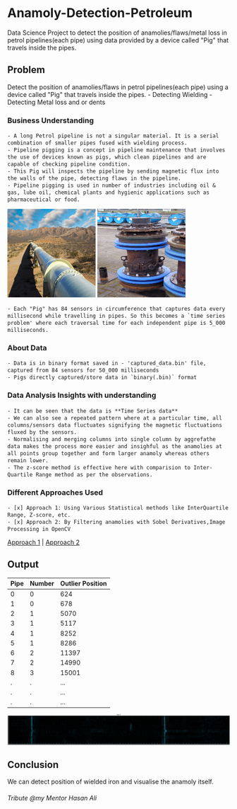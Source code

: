 # Anamoly-Detection-Petroleum
 Data Science Project to detect the position of anamolies/flaws/metal loss in petrol pipelines(each pipe) using data provided by a device called "Pig" that travels inside the pipes.

 ## Problem
Detect the position of anamolies/flaws in petrol pipelines(each pipe) using a device called "Pig" that travels inside the pipes.
    - Detecting Wielding
    - Detecting Metal loss and or dents 

### Business Understanding
    - A long Petrol pipeline is not a singular material. It is a serial combination of smaller pipes fused with wielding process.
    - Pipeline pigging is a concept in pipeline maintenance that involves the use of devices known as pigs, which clean pipelines and are capable of checking pipeline condition.
    - This Pig will inspects the pipeline by sending magnetic flux into the walls of the pipe, detecting flaws in the pipeline.
    - Pipeline pigging is used in number of industries including oil & gas, lube oil, chemical plants and hygienic applications such as pharmaceutical or food.

<img src='Images/petrol-pipe.jpg' width=200 height=200/>
<img src='Images/pig.jpg' width=200 height=200/>

    - Each "Pig" has 84 sensors in circumference that captures data every millisecond while travelling in pipes. So this becomes a `time series problem' where each traversal time for each independent pipe is 5_000 milliseconds.


### About Data

    - Data is in binary format saved in - 'captured_data.bin' file, captured from 84 sensors for 50_000 milliseconds
    - Pigs directly captured/store data in `binary(.bin)` format

### Data Analysis Insights with understanding
    - It can be seen that the data is **Time Series data**
    - We can also see a repeated pattern where at a particular time, all columns/sensors data fluctuates signifying the magnetic fluctuations fluxed by the sensors.
    - Normalising and merging columns into single column by aggrefathe data makes the process more easier and insighful as the anamolies at all points group together and form larger anamoly whereas others remain lower.
    - The z-score method is effective here with comparision to Inter-Quartile Range method as per the observations.

### Different Approaches Used
    - [x] Approach 1: Using Various Statistical methods like InterQuartile Range, Z-score, etc. 
    - [x] Approach 2: By Filtering anamolies with Sobel Derivatives,Image Processing in OpenCV
[Approach 1](Notebooks/anamoly-detection.ipynb) | [Approach 2](Notebooks/anamoly-detection-using-image.ipynb)


## Output

|Pipe | Number|Outlier Position|
|-----|-------|----------------|
|0 | 0 | 624 |
|1 | 0 | 678 |
|2 | 1 | 5070 |
|3 | 1 | 5117 |
|4 | 1 | 8252 |
|5 | 1 | 8286 |
|6 | 2 | 11397 |
|7 | 2 | 14990 |
|8 | 3 | 15001 |
|. | . | ... |
|. | . | ... |
|. | . | ... |

<img src='Images/Visualised-Pipes/Analysed/Pipe-8.png' />

## Conclusion
We can detect position of wielded iron and visualise the anamoly itself.

###### Tribute @my Mentor Hasan Ali

